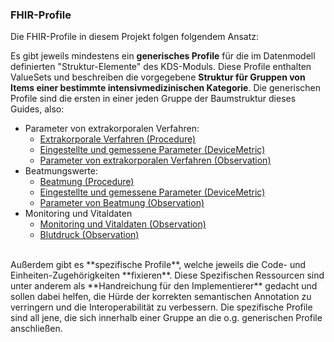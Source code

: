 ### FHIR-Profile

Die FHIR-Profile in diesem Projekt folgen folgendem Ansatz: 
<br> 

Es gibt jeweils mindestens ein **generisches Profile** für die im Datenmodell definierten "Struktur-Elemente" des KDS-Moduls. Diese Profile enthalten ValueSets und beschreiben die vorgegebene **Struktur für Gruppen von Items einer bestimmte intensivmedizinischen Kategorie**. Die generischen Profile sind die ersten in einer jeden Gruppe der Baumstruktur dieses Guides, also: 
- Parameter von extrakorporalen Verfahren: 
    - [Extrakorporale Verfahren (Procedure)](https://simplifier.net/guide/MedizininformatikInitiative-ModulICU-ImplementationGuide/ExtrakorporaleVerfahrenProcedure2)
    - [Eingestellte und gemessene Parameter (DeviceMetric)](https://simplifier.net/guide/MedizininformatikInitiative-ModulICU-ImplementationGuide/EingestellteundgemesseneParameterDeviceMetric)
    - [Parameter von extrakorporalen Verfahren (Observation)](https://simplifier.net/guide/MedizininformatikInitiative-ModulICU-ImplementationGuide/ParametervonextrakorporalenVerfahrenObservation)
- Beatmungswerte: 
    - [Beatmung (Procedure)](https://simplifier.net/guide/MedizininformatikInitiative-ModulICU-ImplementationGuide/BeatmungProcedure)
    - [Eingestellte und gemessene Parameter (DeviceMetric)](https://simplifier.net/guide/MedizininformatikInitiative-ModulICU-ImplementationGuide/EingestellteundgemesseneParameterDeviceMetric2)
    - [Parameter von Beatmung (Observation)](https://simplifier.net/guide/MedizininformatikInitiative-ModulICU-ImplementationGuide/ParametervonBeatmungObservation)
- Monitoring und Vitaldaten
    - [Monitoring und Vitaldaten (Observation)](https://simplifier.net/guide/MedizininformatikInitiative-ModulICU-ImplementationGuide/MonitoringundVitaldatenObservation)
    - [Blutdruck (Observation)](https://simplifier.net/guide/MedizininformatikInitiative-ModulICU-ImplementationGuide/BlutdruckObservation2)

<br> 
Außerdem gibt es **spezifische Profile**, welche jeweils die Code- und Einheiten-Zugehörigkeiten **fixieren**. Diese Spezifischen Ressourcen sind unter anderem als **Handreichung für den Implementierer** gedacht und sollen dabei helfen, die Hürde der korrekten semantischen Annotation zu verringern und die Interoperabilität zu verbessern.
Die spezifische Profile sind all jene, die sich innerhalb einer Gruppe an die o.g. generischen Profile anschließen.